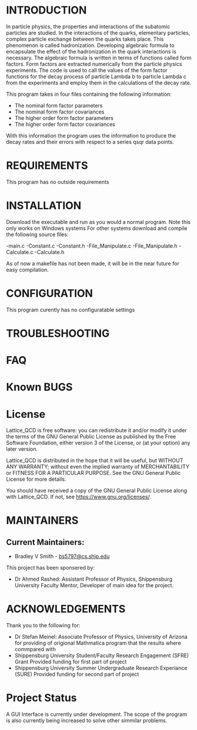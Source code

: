 # INTRODUCTION

In particle physics, the properties and interactions of the subatomic particles
are studied. In the interactions of the quarks, elementary particles, complex
particle exchange between the quarks takes place. This phenomenon is called
hadronization. Developing algebraic formula to encapsulate the effect of the
hadronization in the quark interactions is necessary. The algebraic formula is
written in terms of functions called form factors. Form factors are extracted
numerically from the particle physics experiments. The code is used to call the
values of the form factor functions for the decay process of particle Lambda b
to particle Lambda c from the experiments and employ them in the calculations
of the decay rate.

This program takes in four files containing the following information:
*  The nominal form factor parameters
*  The nominal form factor covariances
*  The higher order form factor parameters
*  The higher order form factor covariances

With this information the program uses the information to produce the decay
rates and their errors with respect to a series qsqr data points.

# REQUIREMENTS

This program has no outside requirements

# INSTALLATION

Download the executable and run as you would a normal program. Note this only
works on Windows systems For other systems download and compile the following
source files:

-main.c
-Constant.c
-Constant.h
-File_Manipulate.c
-File_Manipulate.h
-Calculate.c
-Calculate.h

As of now a makefile has not been made, it will be in the near future for easy compilation.

# CONFIGURATION

This program curently has no configuratable settings

# TROUBLESHOOTING

# FAQ

# Known BUGS

# License

Lattice_QCD is free software: you can redistribute it and/or modify
it under the terms of the GNU General Public License as published by
the Free Software Foundation, either version 3 of the License, or
(at your option) any later version.

Lattice_QCD is distributed in the hope that it will be useful,
but WITHOUT ANY WARRANTY; without even the implied warranty of
MERCHANTABILITY or FITNESS FOR A PARTICULAR PURPOSE.  See the
GNU General Public License for more details.

You should have received a copy of the GNU General Public License
along with Lattice_QCD.  If not, see <https://www.gnu.org/licenses/>.

# MAINTAINERS

## Current Maintainers:

* Bradley V Smith - bs5797@cs.ship.edu

This project has been sponsered by:
* Dr Ahmed Rashed: Assistant Professor of Physics, Shippensburg University
  Faculty Mentor, Developer of main idea for the project.

# ACKNOWLEDGEMENTS

Thank you to the following for:
*  Dr Stefan Meinel: Associate Professor of Physics, University of Arizona
for providing of origional Mathmatica program that the results where commpared with
*  Shippensburg University Student/Faculty Research Engagement (SFRE) Grant
 Provided funding for first part of project
*  Shippensburg University Summer Undergraduate Research Experiance (SURE)
Provided funding for second part of project

# Project Status

A GUI Interface is currently under development.  The scope of the program is also currently being
increased to solve other simmilar problems.
